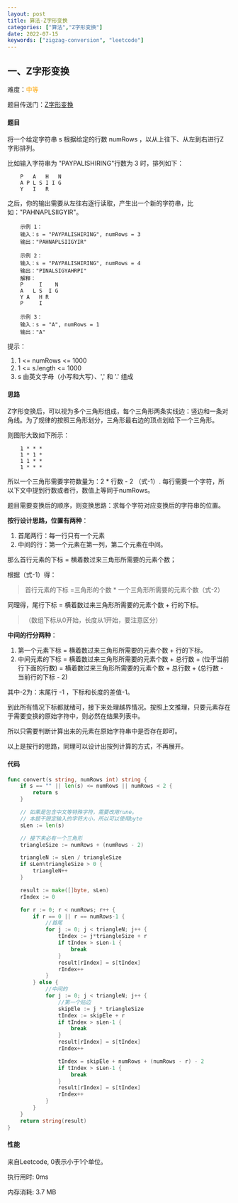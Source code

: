 ```yaml
---
layout: post
title: 算法-Z字形变换
categories: ["算法","Z字形变换"]
date: 2022-07-15
keywords: ["zigzag-conversion", "leetcode"]
---
```


## 一、Z字形变换
难度：<span style="color:orange">中等</span>

题目传送门：[Z字形变换](https://leetcode.cn/problems/zigzag-conversion/)

#### 题目
将一个给定字符串 s 根据给定的行数 numRows ，以从上往下、从左到右进行Z 字形排列。

比如输入字符串为 "PAYPALISHIRING"行数为 3 时，排列如下：
```text
    P   A   H   N
    A P L S I I G
    Y   I   R
```

之后，你的输出需要从左往右逐行读取，产生出一个新的字符串，比如："PAHNAPLSIIGYIR"。


```text
    示例 1：
    输入：s = "PAYPALISHIRING", numRows = 3
    输出："PAHNAPLSIIGYIR"
    
    示例 2：
    输入：s = "PAYPALISHIRING", numRows = 4
    输出："PINALSIGYAHRPI"
    解释：
    P     I    N
    A   L S  I G
    Y A   H R
    P     I
    
    示例 3：
    输入：s = "A", numRows = 1
    输出："A"
```

提示：
1. 1 <= numRows <= 1000
2. 1 <= s.length <= 1000
3. s 由英文字母（小写和大写）、',' 和 '.' 组成

#### 思路
Z字形变换后，可以视为多个三角形组成，每个三角形两条实线边：竖边和一条对角线。为了规律的按照三角形划分，三角形最右边的顶点划给下一个三角形。

则图形大致如下所示：
```text
    1 * * *
    1 * 1 *
    1 1 * *
    1 * * *
```

所以一个三角形需要字符数量为：2 * 行数 - 2 （式-1）.
每行需要一个字符，所以下文中提到行数或者行，数值上等同于numRows。

题目需要变换后的顺序，则变换思路：求每个字符对应变换后的字符串的位置。

**按行设计思路，位置有两种**：
1. 首尾两行：每一行只有一个元素
2. 中间的行：第一个元素在第一列，第二个元素在中间。

那么首行元素的下标 = 横着数过来三角形所需要的元素个数；

根据（式-1）得：
> 首行元素的下标 =三角形的个数 * 一个三角形所需要的元素个数（式-2）

同理得，尾行下标 =  横着数过来三角形所需要的元素个数 + 行的下标。 

>（数组下标从0开始，长度从1开始，要注意区分）


**中间的行分两种**：
1. 第一个元素下标 =  横着数过来三角形所需要的元素个数 + 行的下标。
2. 中间元素的下标 = 横着数过来三角形所需要的元素个数 + 总行数 + (位于当前行下面的行数) = 横着数过来三角形所需要的元素个数 + 总行数 + (总行数 - 当前行的下标 - 2)

其中-2为：末尾行 -1 ，下标和长度的差值-1。

到此所有情况下标都就绪可，接下来处理越界情况。按照上文推理，只要元素存在于需要变换的原始字符中，则必然在结果列表中。

所以只需要判断计算出来的元素在原始字符串中是否存在即可。

以上是按行的思路，同理可以设计出按列计算的方式，不再展开。

#### 代码
```go
func convert(s string, numRows int) string {
	if s == "" || len(s) <= numRows || numRows < 2 {
		return s
	}

	// 如果是包含中文等特殊字符，需要改用rune。
	// 本题干限定输入的字符大小，所以可以使用byte
	sLen := len(s)

	// 接下来必有一个三角形
	triangleSize := numRows + (numRows - 2)

	triangleN := sLen / triangleSize
	if sLen%triangleSize > 0 {
		triangleN++
	}

	result := make([]byte, sLen)
	rIndex := 0

	for r := 0; r < numRows; r++ {
		if r == 0 || r == numRows-1 {
			//首尾
			for j := 0; j < triangleN; j++ {
				tIndex := j*triangleSize + r
				if tIndex > sLen-1 {
					break
				}
				result[rIndex] = s[tIndex]
				rIndex++
			}
		} else {
			//中间的
			for j := 0; j < triangleN; j++ {
				//第一个贴边
				skipEle := j * triangleSize
				tIndex := skipEle + r
				if tIndex > sLen-1 {
					break
				}
				result[rIndex] = s[tIndex]
				rIndex++

				tIndex = skipEle + numRows + (numRows - r) - 2
				if tIndex > sLen-1 {
					break
				}
				result[rIndex] = s[tIndex]
				rIndex++
			}
		}
	}
	return string(result)
}
```

#### 性能
来自Leetcode, 0表示小于1个单位。

<div>
    <dl>执行用时: 0ms</dl>
    <dl>内存消耗: 3.7 MB</dl>
</div>

